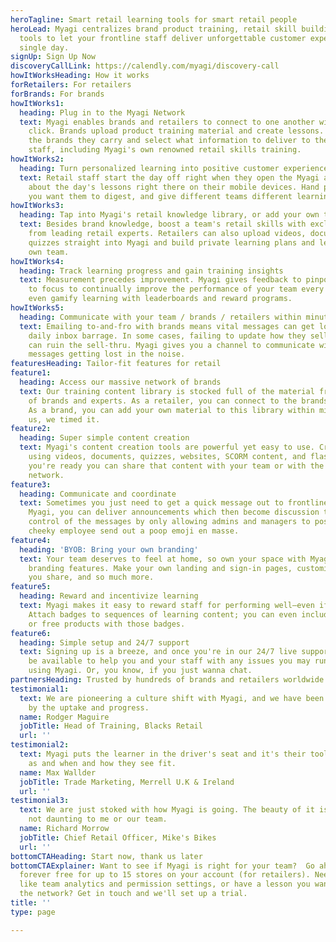 ```yaml
---
heroTagline: Smart retail learning tools for smart retail people
heroLead: Myagi centralizes brand product training, retail skill building, and communication
  tools to let your frontline staff deliver unforgettable customer experiences every
  single day.
signUp: Sign Up Now
discoveryCallLink: https://calendly.com/myagi/discovery-call
howItWorksHeading: How it works
forRetailers: For retailers
forBrands: For brands
howItWorks1:
  heading: Plug in to the Myagi Network
  text: Myagi enables brands and retailers to connect to one another with a single
    click. Brands upload product training material and create lessons. Retailers choose
    the brands they carry and select what information to deliver to their frontline
    staff, including Myagi's own renowned retail skills training.
howItWorks2:
  heading: Turn personalized learning into positive customer experiences
  text: Retail staff start the day off right when they open the Myagi app and learn
    about the day's lessons right there on their mobile devices. Hand pick which content
    you want them to digest, and give different teams different learning content.
howItWorks3:
  heading: Tap into Myagi's retail knowledge library, or add your own training content
  text: Besides brand knowledge, boost a team's retail skills with exclusive classes
    from leading retail experts. Retailers can also upload videos, documents, and
    quizzes straight into Myagi and build private learning plans and lessons for their
    own team.
howItWorks4:
  heading: Track learning progress and gain training insights
  text: Measurement precedes improvement. Myagi gives feedback to pinpoint where best
    to focus to continually improve the performance of your team every day. You can
    even gamify learning with leaderboards and reward programs.
howItWorks5:
  heading: Communicate with your team / brands / retailers within minutes
  text: Emailing to-and-fro with brands means vital messages can get lost in their
    daily inbox barrage. In some cases, failing to update how they sell a product
    can ruin the sell-thru. Myagi gives you a channel to communicate with them, without
    messages getting lost in the noise.
featuresHeading: Tailor-fit features for retail
feature1:
  heading: Access our massive network of brands
  text: Our training content library is stocked full of the material from hundreds
    of brands and experts. As a retailer, you can connect to the brands you stock.
    As a brand, you can add your own material to this library within minutes.  Trust
    us, we timed it.
feature2:
  heading: Super simple content creation
  text: Myagi's content creation tools are powerful yet easy to use. Create lessons
    using videos, documents, quizzes, websites, SCORM content, and flashcards. When
    you're ready you can share that content with your team or with the entire Myagi
    network.
feature3:
  heading: Communicate and coordinate
  text: Sometimes you just need to get a quick message out to frontline staff. With
    Myagi, you can deliver announcements which then become discussion threads. Keep
    control of the messages by only allowing admins and managers to post, lest that
    cheeky employee send out a poop emoji en masse.
feature4:
  heading: 'BYOB: Bring your own branding'
  text: Your team deserves to feel at home, so own your space with Myagi’s rich custom
    branding features. Make your own landing and sign-in pages, customize the content
    you share, and so much more.
feature5:
  heading: Reward and incentivize learning
  text: Myagi makes it easy to reward staff for performing well—even if you're a brand.
    Attach badges to sequences of learning content; you can even include discounts
    or free products with those badges.
feature6:
  heading: Simple setup and 24/7 support
  text: Signing up is a breeze, and once you're in our 24/7 live support team will
    be available to help you and your staff with any issues you may run into while
    using Myagi. Or, you know, if you just wanna chat.
partnersHeading: Trusted by hundreds of brands and retailers worldwide
testimonial1:
  text: We are pioneering a culture shift with Myagi, and we have been very surprised
    by the uptake and progress.
  name: Rodger Maguire
  jobTitle: Head of Training, Blacks Retail
  url: ''
testimonial2:
  text: Myagi puts the learner in the driver's seat and it's their tool to be used
    as and when and how they see fit.
  name: Max Wallder
  jobTitle: Trade Marketing, Merrell U.K & Ireland
  url: ''
testimonial3:
  text: We are just stoked with how Myagi is going. The beauty of it is that it’s
    not daunting to me or our team.
  name: Richard Morrow
  jobTitle: Chief Retail Officer, Mike's Bikes
  url: ''
bottomCTAHeading: Start now, thank us later
bottomCTAExplainer: Want to see if Myagi is right for your team?  Go ahead—Myagi is
  forever free for up to 15 stores on your account (for retailers). Need extra features
  like team analytics and permission settings, or have a lesson you want to add to
  the network? Get in touch and we'll set up a trial.
title: ''
type: page

---
```

